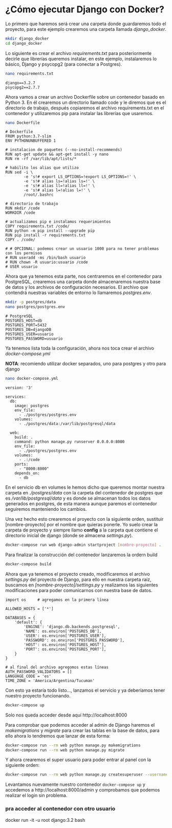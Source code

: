 # ¿Cómo ejecutar Django con Docker?

Lo primero que haremos será crear una carpeta donde guardaremos todo el proyecto, para este ejemplo crearemos una carpeta llamada *django_docker*.

```bash
mkdir django_docker
cd django_docker
```

Lo siguiente es crear el archivo *requirements.txt* para posteriormente decirle que librerías queremos instalar, en este ejemplo, instalaremos lo básico, Django y psycopg2 (para conectar a Postgres).

```bash
nano requirements.txt
```

```text
django==3.2.7
psycopg2==2.7.7
```

Ahora vamos a crear un archivo Dockerfile sobre un contenedor basado en Python 3. En él crearemos un directorio llamado code y le diremos que es el directorio de trabajo, después copiaremos el archivo requirements.txt en el contenedor y utilizaremos pip para instalar las librerías que usaremos.

```bash
nano Dockerfile
```

```text
# Dockerfile
FROM python:3.7-slim
ENV PYTHONUNBUFFERED 1

# instalacion de paquetes (--no-install-recommends)
RUN apt-get update && apt-get install -y nano
RUN rm -rf /var/lib/apt/lists/*

# habilito los alias que utilizo
RUN sed -i \
        -e 's!# export LS_OPTIONS=!export LS_OPTIONS=!' \
        -e 's!# alias ls=!alias ls=!' \
        -e 's!# alias ll=!alias ll=!' \
        -e 's!# alias l=!alias l=!' \
        /root/.bashrc

# directorio de trabajo
RUN mkdir /code
WORKDIR /code

# actualizamos pip e instalamos requerimientos
COPY requirements.txt /code/
RUN python -m pip install --upgrade pip
RUN pip install -r requirements.txt
COPY . /code/

# # OPCIONAL: podemos crear un usuario 1000 para no tener problemas con los permisos
# RUN useradd -ms /bin/bash usuario
# RUN chown -R usuario:usuario /code
# USER usuario
```

Ahora que ya tenemos esta parte, nos centraremos en el contenedor para PostgreSQL, crearemos una carpeta donde almacenaremos nuestra base de datos y los archivos de configuración necesarios. El archivo que contendrá nuestras variables de entorno lo llamaremos *postgres.env*.

```bash
mkdir -p postgres/data
nano postgres/postgres.env
```

```text
# PostgreSQL
POSTGRES_HOST=db
POSTGRES_PORT=5432
POSTGRES_DB=djangoDB
POSTGRES_USER=usuario
POSTGRES_PASSWORD=usuario
```

Ya tenemos lista toda la configuración, ahora nos toca crear el archivo *docker-compose.yml*

**NOTA**: recomiendo utilizar docker separados, uno para postgres y otro para django

```bash
nano docker-compose.yml
```

```text
version: '3'

services:
  db:
    image: postgres
    env_file:
      - ./postgres/postgres.env
    volumes:
      - ./postgres/data:/var/lib/postgresql/data

  web:
    build: .
    command: python manage.py runserver 0.0.0.0:8000
    env_file:
      - ./postgres/postgres.env
    volumes:
      - .:/code
    ports:
      - "8000:8000"
    depends_on:
      - db
```

En el servicio db en volumes le hemos dicho que queremos montar nuestra carpeta en *./postgres/data* con la carpeta del contenedor de postgres que es */var/lib/postgresql/data* y es donde se almacenan todos los datos generados en postgres, de esta manera aunque paremos el contenedor seguiremos manteniendo los cambios.

Una vez hecho esto crearemos el proyecto con la siguiente orden, sustituir [nombre-proyecto] por el nombre que quieras ponerle. Yo suelo crear la carpeta de proyecto y siempre llamo **config** a la carpeta que contiene el directorio inicial de django (donde se almacena *settings.py*).

```bash
docker-compose run web django-admin startproject [nombre-proyecto] .
```

Para finalizar la construcción del contenedor lanzaremos la ordern build

```bash
docker-compose build
```

Ahora que ya tenemos el proyecto creado, modificaremos el archivo *settings.py* del proyecto de Django, para ello en nuestra carpeta raíz, buscamos en *[nombre-proyecto]/settings.py* y realizamos las siguientes modificaciones para poder comunicarnos con nuestra base de datos.

```text
import os     # agregamos en la primera línea

ALLOWED_HOSTS = ['*']

DATABASES = {
    'default': {
        'ENGINE': 'django.db.backends.postgresql',
        'NAME': os.environ['POSTGRES_DB'],
        'USER': os.environ['POSTGRES_USER'],
        'PASSWORD': os.environ['POSTGRES_PASSWORD'],
        'HOST': os.environ['POSTGRES_HOST'],
        'PORT': os.environ['POSTGRES_PORT'],
    }
}

# al final del archivo agregomos estas líneas
AUTH_PASSWORD_VALIDATORS = []
LANGUAGE_CODE = 'es'
TIME_ZONE = 'America/Argentina/Tucuman'
```

Con esto ya estaría todo listo..., lanzamos el servicio y ya deberíamos tener nuestro proyecto funcionando.

```bash
docker-compose up
```

Solo nos queda acceder desde aquí http://localhost:8000


Para comprobar que podemos acceder al admin de Django haremos el *makemigrations* y *migrate* para crear las tablas en la base de datos, para ello ahora lo tendremos que lanzar de esta forma:

```bash
docker-compose run --rm web python manage.py makemigrations
docker-compose run --rm web python manage.py migrate
```

Y ahora crearemos el super usuario para poder entrar al panel con la siguiente orden:

```bash
docker-compose run --rm web python manage.py createsuperuser --username admin --email admin@correo.com
```

Levantamos nuevamente nuestro contenedor `docker-compose up` y accedemos a http://localhost:8000/admin y comprobamos que podemos realizar el login sin problema.





### pra acceder al contenedor con otro usuario
docker run -it -u root django:3.2 bash
